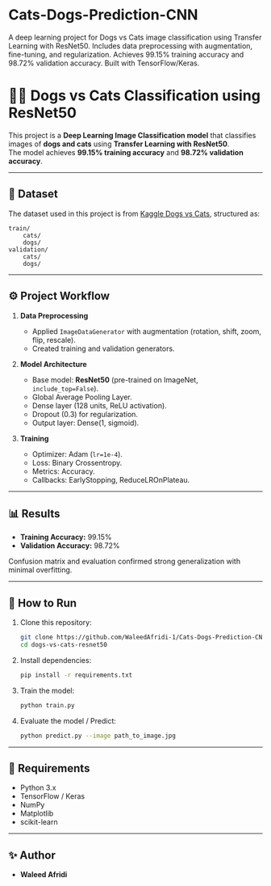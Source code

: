 # Cats-Dogs-Prediction-CNN
A deep learning project for Dogs vs Cats image classification using Transfer Learning with ResNet50. Includes data preprocessing with augmentation, fine-tuning, and regularization. Achieves 99.15% training accuracy and 98.72% validation accuracy. Built with TensorFlow/Keras.


# 🐶🐱 Dogs vs Cats Classification using ResNet50

This project is a **Deep Learning Image Classification model** that classifies images of **dogs and cats** using **Transfer Learning with ResNet50**.  
The model achieves **99.15% training accuracy** and **98.72% validation accuracy**.

---

## 📌 Dataset
The dataset used in this project is from [Kaggle Dogs vs Cats](https://www.kaggle.com/), structured as:
```
train/
    cats/
    dogs/
validation/
    cats/
    dogs/
```

---

## ⚙️ Project Workflow
1. **Data Preprocessing**
   - Applied `ImageDataGenerator` with augmentation (rotation, shift, zoom, flip, rescale).
   - Created training and validation generators.

2. **Model Architecture**
   - Base model: **ResNet50** (pre-trained on ImageNet, `include_top=False`).
   - Global Average Pooling Layer.
   - Dense layer (128 units, ReLU activation).
   - Dropout (0.3) for regularization.
   - Output layer: Dense(1, sigmoid).

3. **Training**
   - Optimizer: Adam (`lr=1e-4`).
   - Loss: Binary Crossentropy.
   - Metrics: Accuracy.
   - Callbacks: EarlyStopping, ReduceLROnPlateau.

---

## 📊 Results
- **Training Accuracy:** 99.15%
- **Validation Accuracy:** 98.72%

Confusion matrix and evaluation confirmed strong generalization with minimal overfitting.

---

## 🚀 How to Run
1. Clone this repository:
   ```bash
   git clone https://github.com/WaleedAfridi-1/Cats-Dogs-Prediction-CNN.git
   cd dogs-vs-cats-resnet50
   ```

2. Install dependencies:
   ```bash
   pip install -r requirements.txt
   ```

3. Train the model:
   ```bash
   python train.py
   ```

4. Evaluate the model / Predict:
   ```bash
   python predict.py --image path_to_image.jpg
   ```

---

## 📌 Requirements
- Python 3.x
- TensorFlow / Keras
- NumPy
- Matplotlib
- scikit-learn

---




## ✨ Author
- **Waleed Afridi**  

